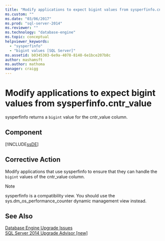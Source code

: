 ```yaml
---
title: "Modify applications to expect bigint values from sysperfinfo.cntr_value | Microsoft Docs"
ms.custom: ""
ms.date: "03/06/2017"
ms.prod: "sql-server-2014"
ms.reviewer: ""
ms.technology: "database-engine"
ms.topic: conceptual
helpviewer_keywords: 
  - "sysperfinfo"
  - "bigint values [SQL Server]"
ms.assetid: b0345303-6e9a-4078-8148-6e1bce207b8c
author: mashamsft
ms.author: mathoma
manager: craigg
---
```

# Modify applications to expect bigint values from sysperfinfo.cntr_value
  sysperfinfo returns a `bigint` value for the cntr_value column.  
  
## Component  
 [!INCLUDE[ssDE](../../includes/ssde-md.md)]  
  
## Corrective Action  
 Modify applications that use sysperfinfo to ensure that they can handle the `bigint` values of the cntr_value column.  
  
> [!NOTE]  
>  sysperfinfo is a compatibility view. You should use the sys.dm_os_performance_counter dynamic management view instead.  
  
## See Also  
 [Database Engine Upgrade Issues](../../../2014/sql-server/install/database-engine-upgrade-issues.md)   
 [SQL Server 2014 Upgrade Advisor &#91;new&#93;](sql-server-2014-upgrade-advisor.md)  
  
  

